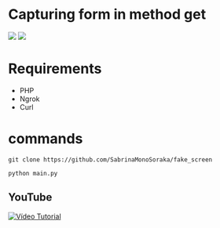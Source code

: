 # Capturing form in method get
<img src="https://cdn.discordapp.com/attachments/581170733565214731/934899573481164830/2.png">
<img src="https://cdn.discordapp.com/attachments/581170733565214731/934899572973666314/3.png">

# Requirements
- PHP
- Ngrok
- Curl

# commands

```
git clone https://github.com/SabrinaMonoSoraka/fake_screen
```

```
python main.py
```
## YouTube

[![Vídeo Tutorial](http://img.youtube.com/vi/XTgXo3SkZtg/0.jpg)](http://www.youtube.com/watch?v=XTgXo3SkZtg "Vídeo Tutorial")
